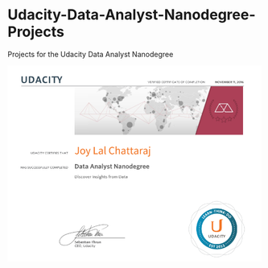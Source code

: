 # Udacity-Data-Analyst-Nanodegree-Projects
Projects for the Udacity Data Analyst Nanodegree

![](certificate.jpg)